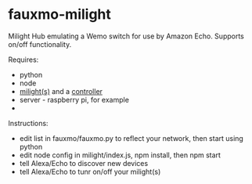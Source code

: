 # fauxmo-milight
Milight Hub emulating a Wemo switch for use by Amazon Echo.  Supports on/off functionality.

Requires:
  - python
  - node
  - [milight(s)](http://www.amazon.com/Mi-Light-Expansion-Bulb-Million-Dimmable/dp/B014J5X382) and a [controller](http://www.amazon.com/LEDENET%C2%AE-WiFi-Bridge-Controller-Light/dp/B00HCLRBZM)
  - server - raspberry pi, for example
  - 

Instructions:
  - edit list in fauxmo/fauxmo.py to reflect your network, then start using python
  - edit node config in milight/index.js, npm install, then npm start
  - tell Alexa/Echo to discover new devices
  - tell Alexa/Echo to tunr on/off your milight(s)
  

